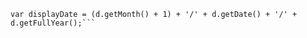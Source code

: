 ```var d = new Date();
var displayDate = (d.getMonth() + 1) + '/' + d.getDate() + '/' + d.getFullYear();```